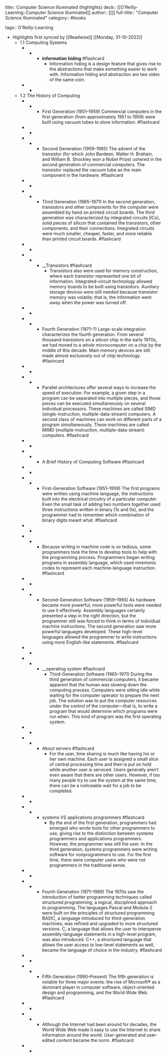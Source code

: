 title:: Computer Science Illuminated (highlights)
deck:: [[O'Reilly-Learning::Computer Science Illuminated]]
author:: [[]]
full-title:: "Computer Science Illuminated"
category:: #books

tags:: O'Reilly-Learning

- Highlights first synced by [[Readwise]] [[Monday, 31-10-2022]]
	- 1.1 Computing Systems
		- -
			- __information hiding__ #flashcard
				- Information hiding is a design feature that gives rise to the abstractions that make something easier to work with. Information hiding and abstraction are two sides of the same coin.
		- -
	- 1.2 The History of Computing
		- -
			- First Generation (1951–1959)
			  Commercial computers in the first generation (from approximately 1951 to 1959) were built using vacuum tubes to store information. #flashcard
		- -
		- -
			- Second Generation (1959–1965)
			  The advent of the transistor (for which John Bardeen, Walter H. Brattain, and William B. Shockley won a Nobel Prize) ushered in the second generation of commercial computers. The transistor replaced the vacuum tube as the main component in the hardware. #flashcard
		- -
		- -
			- Third Generation (1965–1971)
			  In the second generation, transistors and other components for the computer were assembled by hand on printed circuit boards. The third generation was characterized by integrated circuits (ICs), solid pieces of silicon that contained the transistors, other components, and their connections. Integrated circuits were much smaller, cheaper, faster, and more reliable than printed circuit boards. #flashcard
		- -
		- -
			- __Transistors #flashcard
				- Transistors also were used for memory construction, where each transistor represented one bit of information. Integrated-circuit technology allowed memory boards to be built using transistors. Auxiliary storage devices were still needed because transistor memory was volatile; that is, the information went away when the power was turned off.
		- -
		- -
			- Fourth Generation (1971–?)
			  Large-scale integration characterizes the fourth generation. From several thousand transistors on a silicon chip in the early 1970s, we had moved to a whole microcomputer on a chip by the middle of this decade. Main memory devices are still made almost exclusively out of chip technology. #flashcard
		- -
		- -
			- Parallel architectures offer several ways to increase the speed of execution. For example, a given step in a program can be separated into multiple pieces, and those pieces can be executed simultaneously on several individual processors. These machines are called SIMD (single-instruction, multiple-data-stream) computers. A second class of machines can work on different parts of a program simultaneously. These machines are called MIMD (multiple-instruction, multiple-data-stream) computers. #flashcard
		- -
		- -
			- A Brief History of Computing Software #flashcard
		- -
		- -
			- First-Generation Software (1951–1959)
			  The first programs were written using machine language, the instructions built into the electrical circuitry of a particular computer. Even the small task of adding two numbers together used three instructions written in binary (1s and 0s), and the programmer had to remember which combination of binary digits meant what. #flashcard
		- -
		- -
			- Because writing in machine code is so tedious, some programmers took the time to develop tools to help with the programming process. Programmers began writing programs in assembly language, which used mnemonic codes to represent each machine-language instruction. #flashcard
		- -
		- -
			- Second-Generation Software (1959–1965)
			  As hardware became more powerful, more powerful tools were needed to use it effectively. Assembly languages certainly presented a step in the right direction, but the programmer still was forced to think in terms of individual machine instructions. The second generation saw more powerful languages developed. These high-level languages allowed the programmer to write instructions using more English-like statements. #flashcard
		- -
		- -
			- __operating system #flashcard
				- Third-Generation Software (1965–1971)
				  During the third generation of commercial computers, it became apparent that the human was slowing down the computing process. Computers were sitting idle while waiting for the computer operator to prepare the next job. The solution was to put the computer resources under the control of the computer—that is, to write a program that would determine which programs were run when. This kind of program was the first operating system.
		- -
		- -
			- About servers #flashcard
				- For the user, time sharing is much like having his or her own machine. Each user is assigned a small slice of central processing time and then is put on hold while another user is serviced. Users generally aren’t even aware that there are other users. However, if too many people try to use the system at the same time, there can be a noticeable wait for a job to be completed.
		- -
		- -
			- systems VS applications programmers #flashcard
				- By the end of the first generation, programmers had emerged who wrote tools for other programmers to use, giving rise to the distinction between systems programmers and applications programmers. However, the programmer was still the user. In the third generation, systems programmers were writing software for nonprogrammers to use. For the first time, there were computer users who were not programmers in the traditional sense.
		- -
		- -
			- Fourth Generation (1971–1989)
			  The 1970s saw the introduction of better programming techniques called structured programming, a logical, disciplined approach to programming. The languages Pascal and Modula-2 were built on the principles of structured programming. BASIC, a language introduced for third-generation machines, was refined and upgraded to more structured versions. C, a language that allows the user to intersperse assembly-language statements in a high-level program, was also introduced. C++, a structured language that allows the user access to low-level statements as well, became the language of choice in the industry. #flashcard
		- -
		- -
			- Fifth Generation (1990–Present)
			  The fifth generation is notable for three major events: the rise of Microsoft® as a dominant player in computer software, object-oriented design and programming, and the World Wide Web. #flashcard
		- -
		- -
			- Although the Internet had been around for decades, the World Wide Web made it easy to use the Internet to share information around the world. User-generated and user-edited content became the norm. #flashcard
		- -